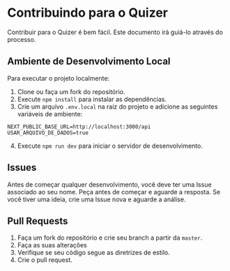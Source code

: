 # Contribuindo para o Quizer

Contribuir para o Quizer é bem fácil. Este documento irá guiá-lo através do processo.

## Ambiente de Desenvolvimento Local

Para executar o projeto localmente:

1. Clone ou faça um fork do repositório.
2. Execute `npm install` para instalar as dependências.
3. Crie um arquivo `.env.local` na raiz do projeto e adicione as seguintes variáveis de ambiente:

```
NEXT_PUBLIC_BASE_URL=http://localhost:3000/api
USAR_ARQUIVO_DE_DADOS=true
```

4. Execute `npm run dev` para iniciar o servidor de desenvolvimento.

## Issues

Antes de começar qualquer desenvolvimento, você deve ter uma Issue associado ao seu nome.
Peça antes de começar e aguarde a resposta. Se você tiver uma ideia, crie uma Issue nova e aguarde a análise.

## Pull Requests

1. Faça um fork do repositório e crie seu branch a partir da `master`.
2. Faça as suas alterações
4. Verifique se seu código segue as diretrizes de estilo.
5. Crie o pull request.
